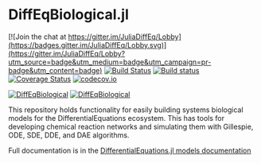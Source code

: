 # DiffEqBiological.jl

[![Join the chat at https://gitter.im/JuliaDiffEq/Lobby](https://badges.gitter.im/JuliaDiffEq/Lobby.svg)](https://gitter.im/JuliaDiffEq/Lobby?utm_source=badge&utm_medium=badge&utm_campaign=pr-badge&utm_content=badge)
[![Build Status](https://travis-ci.org/JuliaDiffEq/DiffEqBiological.jl.svg?branch=master)](https://travis-ci.org/JuliaDiffEq/DiffEqBiological.jl)
[![Build status](https://ci.appveyor.com/api/projects/status/y62d627e5hd513wf?svg=true)](https://ci.appveyor.com/project/ChrisRackauckas/diffeqbiological-jl)
[![Coverage Status](https://coveralls.io/repos/ChrisRackauckas/DiffEqBiological.jl/badge.svg?branch=master&service=github)](https://coveralls.io/github/JuliaDiffEq/DiffEqBiological.jl?branch=master)
[![codecov.io](http://codecov.io/github/ChrisRackauckas/DiffEqBiological.jl/coverage.svg?branch=master)](http://codecov.io/github/JuliaDiffEq/DiffEqBiological.jl?branch=master)

[![DiffEqBiological](http://pkg.julialang.org/badges/DiffEqBiological_0.5.svg)](http://pkg.julialang.org/?pkg=DiffEqBiological)
[![DiffEqBiological](http://pkg.julialang.org/badges/DiffEqBiological_0.6.svg)](http://pkg.julialang.org/?pkg=DiffEqBiological)

This repository holds functionality for easily building systems biological models
for the DifferentialEquations ecosystem. This has tools for developing chemical
reaction networks and simulating them with Gillespie, ODE, SDE, DDE, and DAE
algorithms.

Full documentation is in the
[DifferentialEquations.jl models documentation](http://docs.juliadiffeq.org/latest/models/biological.html)
